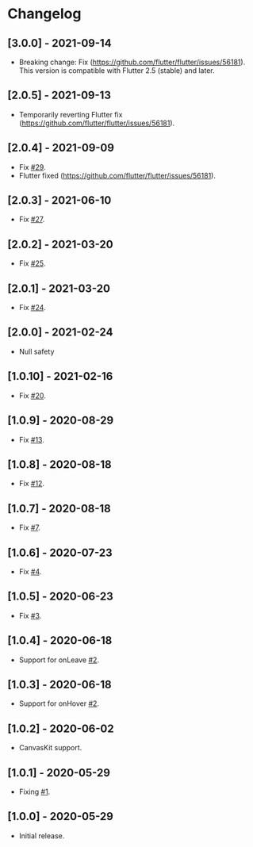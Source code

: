 # Changelog

## [3.0.0] - 2021-09-14

* Breaking change: Fix (https://github.com/flutter/flutter/issues/56181). This version is compatible with Flutter 2.5 (stable) and later.

## [2.0.5] - 2021-09-13

* Temporarily reverting Flutter fix (https://github.com/flutter/flutter/issues/56181).

## [2.0.4] - 2021-09-09

* Fix [#29](https://github.com/deakjahn/flutter_dropzone/pull/29).
* Flutter fixed (https://github.com/flutter/flutter/issues/56181).

## [2.0.3] - 2021-06-10

* Fix [#27](https://github.com/deakjahn/flutter_dropzone/pull/27).

## [2.0.2] - 2021-03-20

* Fix [#25](https://github.com/deakjahn/flutter_dropzone/pull/25).

## [2.0.1] - 2021-03-20

* Fix [#24](https://github.com/deakjahn/flutter_dropzone/issues/24).

## [2.0.0] - 2021-02-24

* Null safety

## [1.0.10] - 2021-02-16

* Fix [#20](https://github.com/deakjahn/flutter_dropzone/issues/20).

## [1.0.9] - 2020-08-29

* Fix [#13](https://github.com/deakjahn/flutter_dropzone/issues/13).

## [1.0.8] - 2020-08-18

* Fix [#12](https://github.com/deakjahn/flutter_dropzone/issues/12).

## [1.0.7] - 2020-08-18

* Fix [#7](https://github.com/deakjahn/flutter_dropzone/issues/7).

## [1.0.6] - 2020-07-23

* Fix [#4](https://github.com/deakjahn/flutter_dropzone/issues/4).

## [1.0.5] - 2020-06-23

* Fix [#3](https://github.com/deakjahn/flutter_dropzone/issues/3).

## [1.0.4] - 2020-06-18

* Support for onLeave [#2](https://github.com/deakjahn/flutter_dropzone/issues/2).

## [1.0.3] - 2020-06-18

* Support for onHover [#2](https://github.com/deakjahn/flutter_dropzone/issues/2).

## [1.0.2] - 2020-06-02

* CanvasKit support.

## [1.0.1] - 2020-05-29

* Fixing [#1](https://github.com/deakjahn/flutter_dropzone/issues/1).

## [1.0.0] - 2020-05-29

* Initial release.

